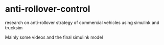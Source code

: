 # anti-rollover-control
research on anti-rollover strategy of commercial vehicles using simulink and trucksim



Mainly some videos and the final simulink model

